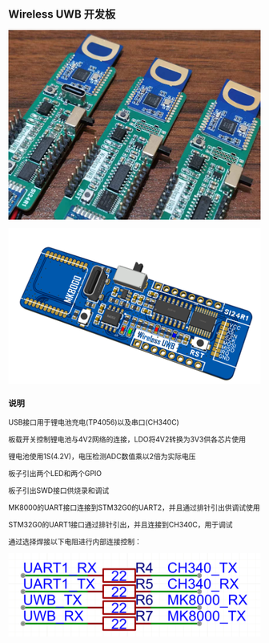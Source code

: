 ## Wireless UWB 开发板

![](Doc/images/pic1.jpg)

![](Doc/images/3D.png)

### 说明

USB接口用于锂电池充电(TP4056)以及串口(CH340C)

板载开关控制锂电池与4V2网络的连接，LDO将4V2转换为3V3供各芯片使用

锂电池使用1S(4.2V)，电压检测ADC数值乘以2倍为实际电压

板子引出两个LED和两个GPIO

板子引出SWD接口供烧录和调试

MK8000的UART接口连接到STM32G0的UART2，并且通过排针引出供调试使用

STM32G0的UART1接口通过排针引出，并且连接到CH340C，用于调试



通过选择焊接以下电阻进行内部连接控制：

![](Doc/images/pic2.png)

